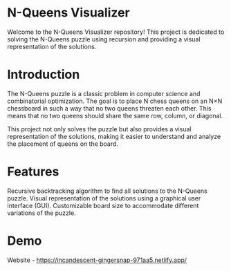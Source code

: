 
# N-Queens Visualizer
Welcome to the N-Queens Visualizer repository! This project is dedicated to solving the N-Queens puzzle using recursion and providing a visual representation of the solutions.

# Introduction
The N-Queens puzzle is a classic problem in computer science and combinatorial optimization. The goal is to place N chess queens on an N×N chessboard in such a way that no two queens threaten each other. This means that no two queens should share the same row, column, or diagonal.

This project not only solves the puzzle but also provides a visual representation of the solutions, making it easier to understand and analyze the placement of queens on the board.

# Features
Recursive backtracking algorithm to find all solutions to the N-Queens puzzle.
Visual representation of the solutions using a graphical user interface (GUI).
Customizable board size to accommodate different variations of the puzzle.

# Demo
Website - https://incandescent-gingersnap-971aa5.netlify.app/


